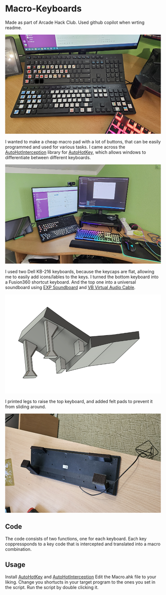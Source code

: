 # Macro-Keyboards

Made as part of Arcade Hack Club.
Used github copilot when wrting readme.


<img src="images/Closeup.jpg" alt="Closeup image" height="320">

I wanted to make a cheap macro pad with a lot of buttons, that can be easily programmed and used for various tasks.
I came across the [AutoHotInterception](https://github.com/evilC/AutoHotInterception) library for [AutoHotKey](https://github.com/AutoHotkey/AutoHotkey), which allows windows to differentiate between different keyboards.

<img src="images/Overview.jpg" alt="Finished project image" height="320">

I used two Dell KB-216 keyboards, because the keycaps are flat, allowing me to easily add icons/lables to the keys.
I turned the bottom keyboard into a Fusion360 shortcut keyboard.
And the top one into a universal soundboard using [EXP Soundboard](https://github.com/judge2020/EXP-soundboard) and [VB Virtual Audio Cable](https://vb-audio.com/Cable/VirtualCables.htm).

<img src="images/CAD.png" alt="CAD image" height="320">

I printed legs to raise the top keyboard, and added felt pads to prevent it from sliding around.

<img src="images/Bottom.jpg" alt="Bottom image" height="320">


## Code

The code consists of two functions, one for each keyboard.
Each key coppressponds to a key code that is intercepted and translated into a macro combination.

## Usage

Install [AutoHotKey](https://github.com/AutoHotkey/AutoHotkey) and [AutoHotInterception](https://github.com/evilC/AutoHotInterception)
Edit the Macro.ahk file to your liking.
Change you shortucts in your target program to the ones you set in the script.
Run the script by double clicking it.

